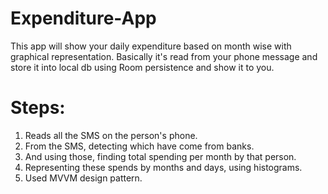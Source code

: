# Expenditure-App
This app will show your daily expenditure based on month wise with graphical representation. Basically it's read from your phone message and store it into local db using Room persistence and show it to you. 

# Steps:
1. Reads all the SMS on the person's phone. 
2. From the SMS, detecting which have come from banks. 
3. And using those, finding total spending per month by that person. 
4. Representing these spends by months and days, using histograms. 
6. Used MVVM design pattern.
